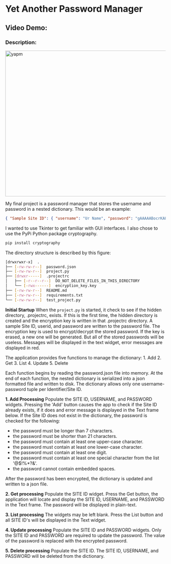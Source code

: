 # Yet Another Password Manager

## Video Demo: <url>

### Description:

<img width="520" height="457" alt="yapm" src="https://github.com/user-attachments/assets/22f579f9-94ab-4033-a500-e2cd96f26bf8" />


My final project is a password manager that stores the username and password in a nested dictionary. This would be an example:

```json
{ "Sample Site ID": { "username": "Ur Name", "password": "gAAAAABocrKA8CaFGJxIWTnFBeBz2ybHzYGP6kJhCl24OarLtw8SdJfvWCNiOE4HN1QFVpgbOuLHPVCTqEvfGdOcXdGRWvWfqZvZImT4onSPtmYGrGem9ww=" },
```

I wanted to use Tkinter to get familiar with GUI interfaces.  I also chose to use the PyPi Python package cryptography.

```bash
pip install cryptography
```

The directory structure is described by this figure:
```bash
[drwxrwxr-x]  .
├── [-rw-rw-r--]  password.json
├── [-rw-rw-r--]  project.py
├── [drwxr-----]  .projectrc
│   ├── [-r--r--r--]  DO_NOT_DELETE_FILES_IN_THIS_DIRECTORY
│   └── [-rwx------]  encryption_key.key
├── [-rw-rw-r--]  README.md
├── [-rw-rw-r--]  requirements.txt
└── [-rw-rw-r--]  test_project.py
```

**Initial Startup**
When the ```project.py``` is started, it check to see if the hidden directory, .projectrc, exists.  If this is the first time, the hidden directory is created and the encryption key is written in that .projectrc directory.  A sample Site ID, userid, and password are written to the password file.
The encryption key is used to encrypt/decrypt the stored password.  If the key is erased, a new one will be generated.  But all of the stored passwords will be useless.
Messages will be displayed in the text widget, error messages are displayed in red.

The application provides five functions to manage the dictionary:
        1. Add
        2. Get
        3. List
        4. Update
        5. Delete

Each function begins by reading the password.json file into memory. At the end of each function, the nested dictionary is serialized into a json formatted file and written to disk.
The dictionary allows only one username-password tuple per Identifier/Site ID.

**1. Add Processing**
Populate the SITE ID, USERNAME, and PASSWORD widgets.
Pressing the 'Add' button causes the app to check if the Site ID already exists, if it does and error message is displayed in the Text frame below. If the Site ID does not exist in the dictionary, the password is checked for the following:
- the password must be longer than 7 characters.
- the password must be shorter than 21 characters.
- the password must contain at least one upper-case character.
- the password must contain at least one lower-case character.
- the password must contain at least one digit.
- the password must contain at least one special character from the list '@$!%*?&'.
- the password cannot contain embedded spaces.

After the password has been encrypted, the dictionary is updated and written to a json file.

**2. Get processing**
Populate the SITE ID widget.
Press the Get button, the application will locate and display the SITE ID, USERNAME, and PASSWORD in the Text frame. The password will be displayed in plain-text.

**3. List processing**
The widgets may be left blank.
Press the List button and all SITE ID's will be displayed in the Text widget.

**4. Update processing**
Populate the SITE ID and PASSWORD widgets.
Only the SITE ID and PASSWORD are required to update the password. The value of the password is replaced with the encrypted password.

**5. Delete processing**
Populate the SITE ID.
The SITE ID, USERNAME, and PASSWORD will be deleted from the dictionary.
